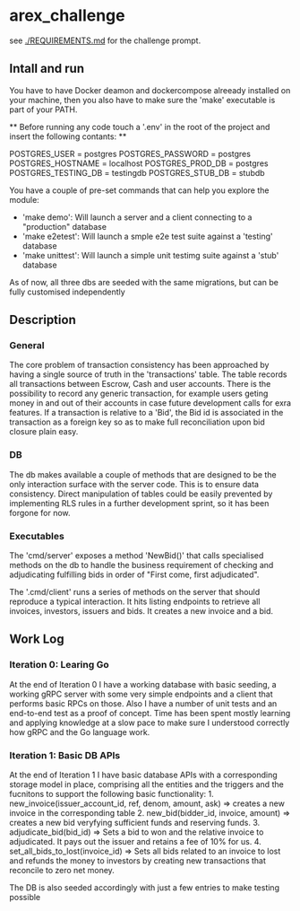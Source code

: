 # arex_challenge
see [./REQUIREMENTS.md](./REQUIREMENTS.md) for the challenge prompt.

## Intall and run 
You have to have Docker deamon and dockercompose alreeady installed on your machine, then you also have to make sure the 'make' executable is part of your PATH.

** Before running any code touch a '.env' in the root of the project and insert the following contants: **

POSTGRES_USER = postgres
POSTGRES_PASSWORD = postgres
POSTGRES_HOSTNAME = localhost
POSTGRES_PROD_DB = postgres
POSTGRES_TESTING_DB = testingdb
POSTGRES_STUB_DB = stubdb


You have a couple of pre-set commands that can help you explore the module:
- 'make demo': Will launch a server and a client connecting to a "production" database
- 'make e2etest': Will launch a smple e2e test suite against a 'testing' database
- 'make unittest': Will launch a simple unit testimg suite against a 'stub' database

As of now, all three dbs are seeded with the same migrations, but can be fully customised independently

## Description

### General
The core problem of transaction consistency has been approached by having a single source of truth in the 'transactions' table.  The table records all transactions between Escrow, Cash and user accounts. There is the possibility to record any generic transaction, for example users geting money in and out of their accounts in case future development calls for exra features.  If a transaction is relative to a 'Bid', the Bid id is associated in the transaction as a foreign key so as to make full reconciliation upon bid closure plain easy.

### DB
The db makes available a couple of methods that are designed to be the only interaction surface with the server code. 
This is to ensure data consistency. Direct manipulation of tables could be easily prevented by implementing RLS rules in a further development sprint, so it has been forgone for now.

### Executables
The 'cmd/server' exposes a method 'NewBid()' that calls specialised methods on the db to handle the business requirement of checking and adjudicating fulfilling bids in order of "First come, first adjudicated".

The '.cmd/client' runs a series of methods on the server that should reproduce a typical interaction. It hits listing endpoints to retrieve all invoices, investors, issuers and bids. It creates a new invoice and a bid.


## Work Log

### Iteration 0: Learing Go

At the end of Iteration 0 I have a working database with basic seeding, a working gRPC server with some very simple endpoints and a client that performs basic RPCs on those. Also I have a number of unit tests and an end-to-end test as a proof of concept.
Time has been spent mostly learning and applying knowledge at a slow pace to make sure I understood correctly how gRPC and the Go language work.

### Iteration 1: Basic DB APIs

At the end of Iteration 1 I have basic database APIs with a corresponding storage model in place, comprising all the entities and the triggers and the fucnitons to support the following basic functionality:
    1. new_invoice(issuer_account_id, ref, denom, amount, ask) => creates a new invoice in the corresponding table
    2. new_bid(bidder_id, invoice, amount) => creates a new bid veryfying sufficient funds and reserving funds.
    3. adjudicate_bid(bid_id) => Sets a bid to won and the relative invoice to adjudicated. It pays out the issuer and retains a fee of 10% for us.
    4. set_all_bids_to_lost(invoice_id) => Sets all bids related to an invoice to lost and refunds the money to investors by creating new transactions that reconcile to zero net money.
    
The DB is also seeded accordingly with just a few entries to make testing possible
